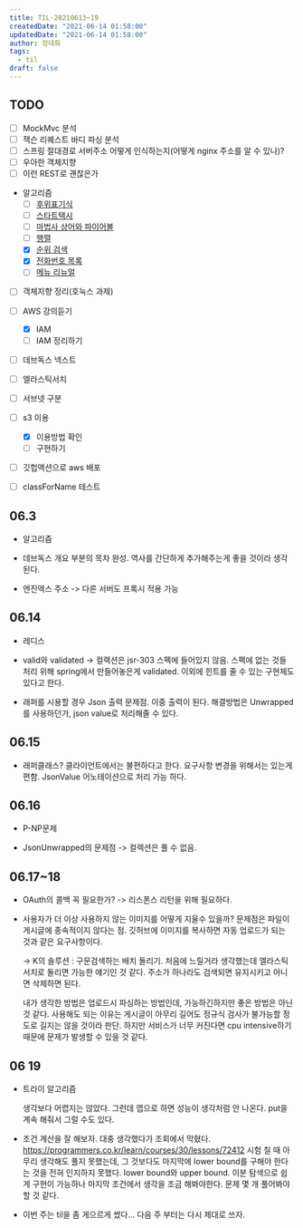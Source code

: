 ```yaml
---
title: TIL-20210613~19
createdDate: "2021-06-14 01:58:00"
updatedDate: "2021-06-14 01:58:00"
author: 정대화
tags:
  - til
draft: false
---
```


## TODO

- [ ] MockMvc 분석
- [ ] 잭슨 리퀘스트 바디 파싱 분석
- [ ] 스프링 절대경로 서버주소 어떻게 인식하는지(어떻게 nginx 주소를 알 수 있나)?
- [ ] 우아한 객체지향
- [ ] 이런 REST로 괜찮은가
- 알고리즘
  - [ ] [후위표기식](https://www.acmicpc.net/problem/1918)
  - [ ] [스타트택시](https://www.acmicpc.net/problem/19238)
  - [ ] [마법사 상어와 파이어볼](https://www.acmicpc.net/problem/20056)
  - [ ] [행렬](https://www.acmicpc.net/problem/1080)
  - [x] [순위 검색](https://programmers.co.kr/learn/courses/30/lessons/72412)
  - [x] [전화번호 목록](https://www.acmicpc.net/problem/5052)
  - [ ] [메뉴 리뉴얼](https://programmers.co.kr/learn/courses/30/lessons/72411)

- [ ] 객체지향 정리(호눅스 과제)
- [ ] AWS 강의듣기
  - [x] IAM
  - [ ] IAM 정리하기
- [ ] 데브독스 넥스트

- [ ] 엘라스틱서치
- [ ] 서브넷 구분
- [ ] s3 이용
  - [x] 이용방법 확인
  - [ ] 구현하기
- [ ] 깃헙액션으로 aws 배포
- [ ] classForName 테스트

## 06.3

- 알고리즘

- 데브독스 개요 부분의 목차 완성. 역사를 간단하게 추가해주는게 좋을 것이라 생각된다.

- 엔진엑스 주소 -> 다른 서버도 프록시 적용 가능

## 06.14

- 레디스

- valid와 validated -> 컬랙션은 jsr-303 스펙에 들어있지 않음. 스펙에 없는 것들 처리 위해 spring에서 만들어놓은게 validated. 이외에 힌트를 줄 수 있는 구현체도 있다고 한다.

- 래퍼를 시용할 경우 Json 출력 문제점. 이중 출력이 된다. 해결방법은 Unwrapped를 사용하던가, json value로 처리해줄 수 있다.

## 06.15

- 래퍼클래스? 클라이언트에서는 불편하다고 한다. 요구사항 변경을 위해서는 있는게 편함. JsonValue 어노테이션으로 처리 가능 하다.

## 06.16

- P-NP문제

- JsonUnwrapped의 문제점 -> 컬렉션은 풀 수 없음.

## 06.17~18

- OAuth의 콜백 꼭 필요한가? -> 리스폰스 리턴을 위해 필요하다.

- 사용자가 더 이상 사용하지 않는 이미지를 어떻게 지울수 있을까? 문제점은 파일이 게시글에 종속적이지 않다는 점. 깃허브에 이미지를 복사하면 자동 업로드가 되는 것과 같은 요구사항이다.

  -> K의 솔루션 : 구문검색하는 배치 돌리기. 처음에 느릴거라 생각했는데 엘라스틱 서치로 돌리면 가능한 얘기인 것 같다. 주소가 하나라도 검색되면 유지시키고 아니면 삭제하면 된다.
  
  내가 생각한 방법은 업로드시 파싱하는 방법인데, 가능하긴하지만 좋은 방법은 아닌 것 같다. 사용해도 되는 이유는 게시글이 아무리 길어도 정규식 검사가 불가능할 정도로 길지는 않을 것이라 판단. 하지만 서비스가 너무 커진다면 cpu intensive하기 때문에 문제가 발생할 수 있을 것 같다.

## 06 19

- 트라이 알고리즘

  생각보다 어렵지는 않았다. 그런데 맵으로 하면 성능이 생각처럼 안 나온다. put을 계속 해줘서 그럴 수도 있다.

- 조건 계산을 잘 해보자. 대충 생각했다가 조회에서 막혔다. <https://programmers.co.kr/learn/courses/30/lessons/72412> 시험 칠 때 아무리 생각해도 풀지 못했는데, 그 것보다도 마지막에 lower bound를 구해야 한다는 것을 전혀 인지하지 못했다. lower bound와 upper bound. 이분 탐색으로 쉽게 구현이 가능하나 마지막 조건에서 생각을 조금 해봐야한다. 문제 몇 개 풀어봐야 할 것 같다.

- 이번 주는 til을 좀 게으르게 썼다... 다음 주 부터는 다시 제대로 쓰자.
